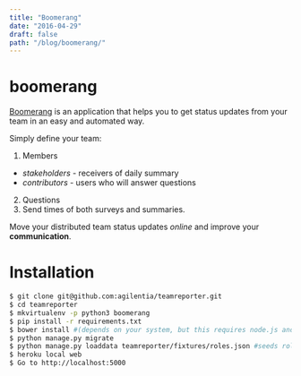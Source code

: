 ```yaml
---
title: "Boomerang"
date: "2016-04-29"
draft: false
path: "/blog/boomerang/"
---
```

# boomerang

[Boomerang](https://github.com/agilentia/teamreporter) is an application that helps you to get status updates from your team in an easy and automated way.

Simply define your team:

1. Members
* _stakeholders_ - receivers of daily summary
* _contributors_ - users who will answer questions

2. Questions
3. Send times of both surveys and summaries.

Move your distributed team status updates _online_ and improve your **communication**.

# Installation

```bash
$ git clone git@github.com:agilentia/teamreporter.git
$ cd teamreporter
$ mkvirtualenv -p python3 boomerang
$ pip install -r requirements.txt
$ bower install #(depends on your system, but this requires node.js and npm)
$ python manage.py migrate
$ python manage.py loaddata teamreporter/fixtures/roles.json #seeds roles
$ heroku local web
$ Go to http://localhost:5000
```


